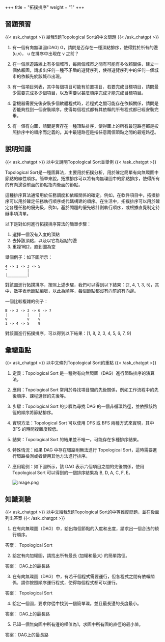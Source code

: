 +++
title = "拓撲排序"
weight = "1"
+++
## 習題預習
{{< ask_chatgpt >}}
給我5題Topological Sort的中文問題
{{< /ask_chatgpt >}}



1. 有一個有向無環圖(DAG) G，請問是否存在一種頂點排序，使得對於所有的邊 (u,v)， u 在排序中出現在 v 之前？

2. 在一個旅遊路線上有多個城市，每兩個城市之間有可能有多依賴關係，建立一個依賴圖，請求出任何一種不矛盾的遊覽序列，使得遊覽序列中的任何一個城市的依賴先於該城市出現。

3. 有一個項目列表，其中每個項目可能有前置項目，若要完成目標項目，請問最少需要完成多少個項目，以及需要以甚麼順序完成才能完成目標項目。

4. 當機器需要先後安裝多個軟體程式時，若程式之間可能存在依賴關係，請問是否能夠找到一個安裝順序，使得每個程式都有其依賴的所有程式都已經安裝完畢。

5. 有一個有向圖，請問是否存在一種頂點排序，使得圖上的所有最短路徑都是按照排序中的順序而定義的，其中最短路徑是指任意兩個頂點之間的最短路徑。   

## 說明知識
{{< ask_chatgpt >}}
以中文說明Topological Sort並舉例
{{< /ask_chatgpt >}}



Topological Sort是一種圖算法，主要用於拓撲分析，用於確定簡單有向無環圖中節點的線性順序。簡單來說，拓撲排序可以將有向無環圖中的節點排序，使得所有的有向邊從前面的節點指向後面的節點。

這種排序算法通常用於任務調度和依賴關係的確定。例如，在軟件項目中，拓撲排序可以用於確定任務執行順序或代碼構建的順序。在生活中，拓撲排序可以用於確定各種任務的優先級，例如，基於問題的優先級計劃執行順序，或根據直覺制定待辦事項清單。

以下是對如何進行拓撲排序算法的簡單步驟：
1. 選擇一個沒有入度的頂點
2. 去掉該頂點，以及以它為起點的邊
3. 重複1和2，直到圖為空

舉個例子：如下圖所示：

```
4 -> 1 -> 3 -> 5
^         |
|_________|
```

對該圖進行拓撲排序，按照上述步驟，我們可以得到以下結果：[2, 4, 1, 3, 5]，其中，數字表示節點編號，以此為順序，每個節點都沒有向前的有向邊。

一個比較複雜的例子：

```
8 -> 2 -> 3 -> 6 -> 7
|         |    |
v         v    v
1 -> 4 -> 5    9
```

對該圖進行拓撲排序，可以得到以下結果：[1, 8, 2, 3, 4, 5, 6, 7, 9]   

## 彙總重點
{{< ask_chatgpt >}}
以中文條列Topological Sort的重點
{{< /ask_chatgpt >}}

1. 定義：Topological Sort 是一種對有向無環圖（DAG）進行節點排序的演算法。

2. 應用：Topological Sort 常用於尋找項目間的先後關係，例如工作流程中的先後順序、課程選修的先後等。

3. 步驟：Topological Sort 的步驟為尋找 DAG 的一個非循環路徑，並依照該路徑的順序將節點排序。

4. 實現方法：Topological Sort 可以使用 DFS 或 BFS 兩種方式來實現，其中 BFS 的時間複雜度較低。

5. 結果：Topological Sort 的結果並不唯一，可能存在多種排序結果。

6. 特殊情況：如果 DAG 中存在環路則無法進行 Topological Sort，這時需要進行環路檢測或者使用其他方法進行排序。

7. 應用範例：如下圖所示，該 DAG 表示六個項目之間的先後關係，使用 Topological Sort 可以得到的一個排序結果為 B, D, A, C, F, E。

   ![image.png](https://i.imgur.com/XnoZwqa.png)   

## 知識測驗
{{< ask_chatgpt >}}
以中文給我5題Topological Sort的中等難度問題，並在後面列出答案
{{< /ask_chatgpt >}}



1. 在有向無環圖（DAG）中，給出每個節點的入度和出度，請求出一個合法的繞行順序。

答案： Topological Sort

2. 給定有向加權圖，請找出所有最長 (加權和最大) 的簡單路徑。

答案： DAG上的最長路

3. 在有向無環圖（DAG）中，有若干個程式需要運行，但各程式之間有依賴關係，請你按照順序運行程式，使得每個程式都可以運行。

答案： Topological Sort

4. 給定一個圖，要求你從中找到一個簡單環，並且最長邊的長度最小。

答案： DAG上的最長路

5. 已知一個無向圖中所有邊的權值為1，求圖中所有圖的直徑的最小值。

答案：DAG上的最長路   

